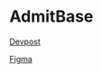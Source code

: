# AdmitBase

[Devpost](https://devpost.com/software/admit_base)

[Figma](https://www.figma.com/files/team/1275933972210322453/project/374446233?fuid=1461407227001305962)
